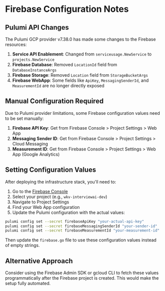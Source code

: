 # Firebase Configuration Notes

## Pulumi API Changes

The Pulumi GCP provider v7.38.0 has made some changes to the Firebase resources:

1. **Service API Enablement**: Changed from `serviceusage.NewService` to `projects.NewService`
2. **Firebase Database**: Removed `LocationId` field from `DatabaseInstanceArgs`
3. **Firebase Storage**: Removed `Location` field from `StorageBucketArgs`
4. **Firebase WebApp**: Some fields like `ApiKey`, `MessagingSenderId`, and `MeasurementId` are no longer directly exposed

## Manual Configuration Required

Due to Pulumi provider limitations, some Firebase configuration values need to be set manually:

1. **Firebase API Key**: Get from Firebase Console > Project Settings > Web App
2. **Messaging Sender ID**: Get from Firebase Console > Project Settings > Cloud Messaging
3. **Measurement ID**: Get from Firebase Console > Project Settings > Web App (Google Analytics)

## Setting Configuration Values

After deploying the infrastructure stack, you'll need to:

1. Go to the [Firebase Console](https://console.firebase.google.com)
2. Select your project (e.g., `wkv-interviewai-dev`)
3. Navigate to Project Settings
4. Find your Web App configuration
5. Update the Pulumi configuration with the actual values:

```bash
pulumi config set --secret firebaseApiKey "your-actual-api-key"
pulumi config set --secret firebaseMessagingSenderId "your-sender-id"
pulumi config set --secret firebaseMeasurementId "your-measurement-id"
```

Then update the `firebase.go` file to use these configuration values instead of empty strings.

## Alternative Approach

Consider using the Firebase Admin SDK or gcloud CLI to fetch these values programmatically after the Firebase project is created. This would make the setup fully automated.